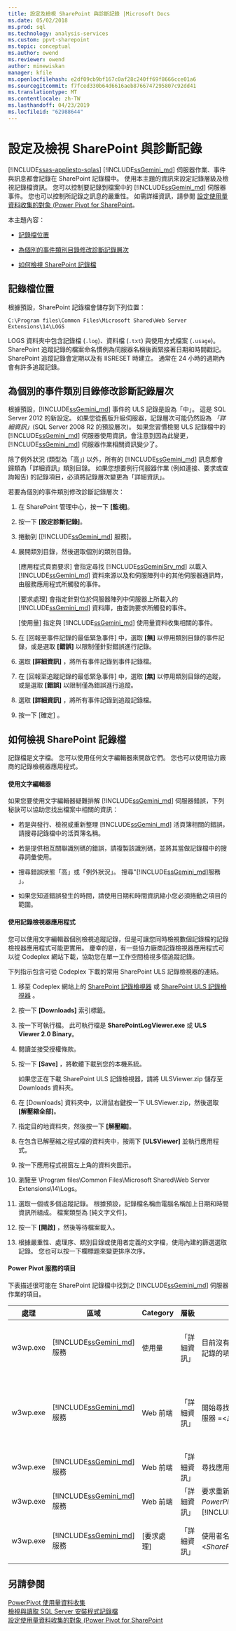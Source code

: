 ```yaml
---
title: 設定及檢視 SharePoint 與診斷記錄 |Microsoft Docs
ms.date: 05/02/2018
ms.prod: sql
ms.technology: analysis-services
ms.custom: ppvt-sharepoint
ms.topic: conceptual
ms.author: owend
ms.reviewer: owend
author: minewiskan
manager: kfile
ms.openlocfilehash: e2df09cb9bf167c0af28c240ff69f8666cce01a6
ms.sourcegitcommit: f7fced330b64d6616aeb8766747295807c92dd41
ms.translationtype: MT
ms.contentlocale: zh-TW
ms.lasthandoff: 04/23/2019
ms.locfileid: "62988644"
---
```

# <a name="configure-and-view-sharepoint-and-diagnostic-logging"></a>設定及檢視 SharePoint 與診斷記錄
[!INCLUDE[ssas-appliesto-sqlas](../../includes/ssas-appliesto-sqlas.md)]
  [!INCLUDE[ssGemini_md](../../includes/ssgemini-md.md)] 伺服器作業、事件與訊息都會記錄在 SharePoint 記錄檔中。 使用本主題的資訊來設定記錄層級及檢視記錄檔資訊。 您可以控制要記錄到檔案中的 [!INCLUDE[ssGemini_md](../../includes/ssgemini-md.md)] 伺服器事件。 您也可以控制所記錄之訊息的嚴重性。 如需詳細資訊，請參閱 [設定使用量資料收集的對象 &#40;Power Pivot for SharePoint](../../analysis-services/power-pivot-sharepoint/configure-usage-data-collection-for-power-pivot-for-sharepoint.md)。  
  
 本主題內容：  
  
-   [記錄檔位置](#bkmk_filelocation)  
  
-   [為個別的事件類別目錄修改診斷記錄層次](#bkmk_modifyloglevels)  
  
-   [如何檢視 SharePoint 記錄檔](#bkmk_how2viewlogfiles)  
  
##  <a name="bkmk_filelocation"></a> 記錄檔位置  
 根據預設，SharePoint 記錄檔會儲存到下列位置：  
  
 `C:\Program files\Common Files\Microsoft Shared\Web Server Extensions\14\LOGS`  
  
 LOGS 資料夾中包含記錄檔 (`.log`)、資料檔 (`.txt`) 與使用方式檔案 (`.usage`)。 SharePoint 追蹤記錄的檔案命名慣例為伺服器名稱後面緊接著日期和時間戳記。 SharePoint 追蹤記錄會定期以及有 IISRESET 時建立。 通常在 24 小時的週期內會有許多追蹤記錄。  
  
##  <a name="bkmk_modifyloglevels"></a> 為個別的事件類別目錄修改診斷記錄層次  
 根據預設，[!INCLUDE[ssGemini_md](../../includes/ssgemini-md.md)] 事件的 ULS 記錄是設為「中」。 這是 SQL Server 2012 的新設定。 如果您從舊版升級伺服器，記錄層次可能仍然設為 *「詳細資訊」*(SQL Server 2008 R2 的預設層次)。 如果您習慣檢閱 ULS 記錄檔中的 [!INCLUDE[ssGemini_md](../../includes/ssgemini-md.md)] 伺服器使用資訊，會注意到因為此變更，[!INCLUDE[ssGemini_md](../../includes/ssgemini-md.md)] 伺服器作業相關資訊變少了。  
  
 除了例外狀況 (類型為「高」) 以外，所有的 [!INCLUDE[ssGemini_md](../../includes/ssgemini-md.md)] 訊息都會歸類為「詳細資訊」類別目錄。 如果您想要例行伺服器作業 (例如連接、要求或查詢報告) 的記錄項目，必須將記錄層次變更為「詳細資訊」。  
  
 若要為個別的事件類別修改診斷記錄層次：  
  
1.  在 SharePoint 管理中心，按一下 **[監視]**。  
  
2.  按一下 **[設定診斷記錄]**。  
  
3.  捲動到 [[!INCLUDE[ssGemini_md](../../includes/ssgemini-md.md)] 服務]。  
  
4.  展開類別目錄，然後選取個別的類別目錄。  
  
     [應用程式頁面要求] 會指定尋找 [!INCLUDE[ssGeminiSrv_md](../../includes/ssgeminisrv-md.md)] 以載入 [!INCLUDE[ssGemini_md](../../includes/ssgemini-md.md)] 資料來源以及和伺服陣列中的其他伺服器通訊時，由服務應用程式所觸發的事件。  
  
     [要求處理] 會指定針對位於伺服器陣列中伺服器上所載入的 [!INCLUDE[ssGemini_md](../../includes/ssgemini-md.md)] 資料庫，由查詢要求所觸發的事件。  
  
     [使用量] 指定與 [!INCLUDE[ssGemini_md](../../includes/ssgemini-md.md)] 使用量資料收集相關的事件。  
  
5.  在 [回報至事件記錄的最低緊急事件] 中，選取 **[無]** 以停用類別目錄的事件記錄，或是選取 **[錯誤]** 以限制僅針對錯誤進行記錄。  
  
6.  選取 **[詳細資訊]** ，將所有事件記錄到事件記錄檔。  
  
7.  在 [回報至追蹤記錄的最低緊急事件] 中，選取 **[無]** 以停用類別目錄的追蹤，或是選取 **[錯誤]** 以限制僅為錯誤進行追蹤。  
  
8.  選取 **[詳細資訊]** ，將所有事件記錄到追蹤記錄檔。  
  
9. 按一下 [確定] 。  
  
##  <a name="bkmk_how2viewlogfiles"></a> 如何檢視 SharePoint 記錄檔  
 記錄檔是文字檔。 您可以使用任何文字編輯器來開啟它們。 您也可以使用協力廠商的記錄檢視器應用程式。  
  
#### <a name="use-a-text-editor"></a>使用文字編輯器  
 如果您要使用文字編輯器疑難排解 [!INCLUDE[ssGemini_md](../../includes/ssgemini-md.md)] 伺服器錯誤，下列秘訣可以協助您找出檔案中相關的資訊：  
  
-   若是與發行、檢視或重新整理 [!INCLUDE[ssGemini_md](../../includes/ssgemini-md.md)] 活頁簿相關的錯誤，請搜尋記錄檔中的活頁簿名稱。  
  
-   若是提供相互關聯識別碼的錯誤，請複製該識別碼，並將其當做記錄檔中的搜尋詞彙使用。  
  
-   搜尋錯誤狀態「高」或「例外狀況」。 搜尋"[!INCLUDE[ssGemini_md](../../includes/ssgemini-md.md)]服務 」。  
  
-   如果您知道錯誤發生的時間，請使用日期和時間資訊縮小您必須捲動之項目的範圍。  
  
#### <a name="use-a-log-viewer-application"></a>使用記錄檢視器應用程式  
 您可以使用文字編輯器個別檢視追蹤記錄，但是可讓您同時檢視數個記錄檔的記錄檢視器應用程式可能更實用。 慶幸的是，有一些協力廠商記錄檢視器應用程式可以從 Codeplex 網站下載，協助您在單一工作空間檢視多個追蹤記錄。  
  
 下列指示包含可從 Codeplex 下載的常用 SharePoint ULS 記錄檢視器的連結。  
  
1.  移至 Codeplex 網站上的 [SharePoint 記錄檢視器](http://sharepointlogviewer.codeplex.com) 或 [SharePoint ULS 記錄檢視器](http://go.microsoft.com/fwlink/?LinkId=150052) 。  
  
2.  按一下 **[Downloads]** 索引標籤。  
  
3.  按一下可執行檔。 此可執行檔是 **SharePointLogViewer.exe** 或 **ULS Viewer 2.0 Binary**。  
  
4.  閱讀並接受授權條款。  
  
5.  按一下 **[Save]** ，將軟體下載到您的本機系統。  
  
     如果您正在下載 SharePoint ULS 記錄檢視器，請將 ULSViewer.zip 儲存至 Downloads 資料夾。  
  
6.  在 [Downloads] 資料夾中，以滑鼠右鍵按一下 ULSViewer.zip，然後選取 **[解壓縮全部]**。  
  
7.  指定目的地資料夾，然後按一下 **[解壓縮]**。  
  
8.  在包含已解壓縮之程式檔的資料夾中，按兩下 **[ULSViewer]** 並執行應用程式。  
  
9. 按一下應用程式視窗左上角的資料夾圖示。  
  
10. 瀏覽至 \Program files\Common Files\Microsoft Shared\Web Server Extensions\14\Logs。  
  
11. 選取一個或多個追蹤記錄。 根據預設，記錄檔名稱由電腦名稱加上日期和時間資訊所組成。 檔案類型為 [純文字文件]。  
  
12. 按一下 **[開啟]** ，然後等待檔案載入。  
  
13. 根據嚴重性、處理序、類別目錄或使用者定義的文字檔，使用內建的篩選選取記錄。 您也可以按一下欄標題來變更排序次序。  
  
#### <a name="entries-for-power-pivot-services"></a>Power Pivot 服務的項目  
 下表描述很可能在 SharePoint 記錄檔中找到之 [!INCLUDE[ssGemini_md](../../includes/ssgemini-md.md)] 伺服器作業的項目。  
  
|處理|區域|Category|層級|訊息|詳細資料|  
|-------------|----------|--------------|-----------|-------------|-------------|  
|w3wp.exe|[!INCLUDE[ssGemini_md](../../includes/ssgemini-md.md)] 服務|使用量|「詳細資訊」|目前沒有要求統計資料，沒有要記錄的項目。|服務報表會在預先定義的間隔查詢回應統計資料，做為使用量資料集合系統的使用量事件。 此訊息表示沒有要報告的查詢統計資料。|  
|w3wp.exe|[!INCLUDE[ssGemini_md](../../includes/ssgemini-md.md)] 服務|Web 前端|「詳細資訊」|開始尋找資料來源的應用程式伺服器 =\<*路徑*>|當它收到連接要求時， [!INCLUDE[ssGemini_md](../../includes/ssgemini-md.md)] 服務會識別可用的 [!INCLUDE[ssGeminiSrv_md](../../includes/ssgeminisrv-md.md)] 來處理要求。 如果伺服陣列中只有一個伺服器，在所有情況下本機伺服器都會接受要求。|  
|w3wp.exe|[!INCLUDE[ssGemini_md](../../includes/ssgemini-md.md)] 服務|Web 前端|「詳細資訊」|尋找應用程式伺服器成功。|此要求會配置到 [!INCLUDE[ssGemini_md](../../includes/ssgemini-md.md)] 服務應用程式。|  
|w3wp.exe|[!INCLUDE[ssGemini_md](../../includes/ssgemini-md.md)] 服務|Web 前端|「詳細資訊」|要求重新導向\< *PowerPivotdata 來源*> 至[!INCLUDE[ssGeminiSrv_md](../../includes/ssgeminisrv-md.md)]。|此要求會轉送至 [!INCLUDE[ssGeminiSrv_md](../../includes/ssgeminisrv-md.md)]。|  
|w3wp.exe|[!INCLUDE[ssGemini_md](../../includes/ssgemini-md.md)] 服務|[要求處理]|「詳細資訊」|使用者名稱的要求重新導向\<*SharePoint 使用者*> 資料庫|系統會代表 SharePoint 使用者建立模擬的 [!INCLUDE[ssGemini_md](../../includes/ssgemini-md.md)] 資料來源連接。|  
  
## <a name="see-also"></a>另請參閱  
 [PowerPivot 使用量資料收集](../../analysis-services/power-pivot-sharepoint/power-pivot-usage-data-collection.md)   
 [檢視與讀取 SQL Server 安裝程式記錄檔](../../database-engine/install-windows/view-and-read-sql-server-setup-log-files.md)   
 [設定使用量資料收集的對象 &#40;Power Pivot for SharePoint](../../analysis-services/power-pivot-sharepoint/configure-usage-data-collection-for-power-pivot-for-sharepoint.md)  
  
  
